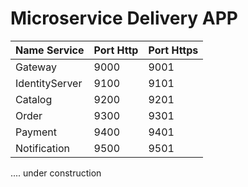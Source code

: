 # Microservice Delivery APP

| Name Service | Port Http | Port Https |
| ------------ | ---------| ----- |
| Gateway | 9000 | 9001
| IdentityServer | 9100| 9101 |
| Catalog | 9200 | 9201 |
| Order | 9300 | 9301 |
| Payment | 9400|9401 |
| Notification | 9500 | 9501 |


.... under construction
